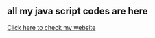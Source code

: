 ## all my java script codes are here


[Click here to check my website](https://subhasisgouda.github.io/)


